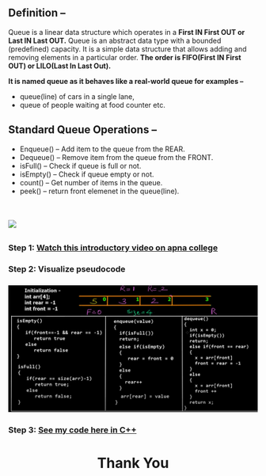 ## **Definition –**

Queue is a linear data structure which operates in a **First IN First OUT or Last IN Last OUT.** Queue is an abstract data type with a bounded (predefined) capacity. It is a simple data structure that allows adding and removing elements in a particular order.
**The order is FIFO(First IN First OUT) or LILO(Last In Last Out).**

**It is named queue as it behaves like a real-world queue for examples –**

- queue(line) of cars in a single lane,
- queue of people waiting at food counter etc.

## **Standard Queue Operations –**

- Enqueue() – Add item to the queue from the REAR.
- Dequeue() – Remove item from the queue from the FRONT.
- isFull() – Check if queue is full or not.
- isEmpty() – Check if queue empty or not.
- count() – Get number of items in the queue.
- peek() – return front elemenet in the queue(line).

<h1><img src="https://cdn.shortpixel.ai/client/to_avif,q_glossy,ret_img,w_925/https://simplesnippets.tech/wp-content/uploads/2019/04/queue-data-structure-diagram.jpg"  width=700/></h1>

<!-- <br> -->

<h3> <b>Step 1:</b> <a href="https://youtu.be/fbonDkYsKj0">Watch this introductory video on apna college</a>

<h3><b>Step 2:</b> Visualize pseudocode</h3>

<h3><img src="pseudocode queue array.png"/></h3>

### **Step 3:** [See my code here in C++](queue_array.cpp)

<h1 align="Center">Thank You</h1>
